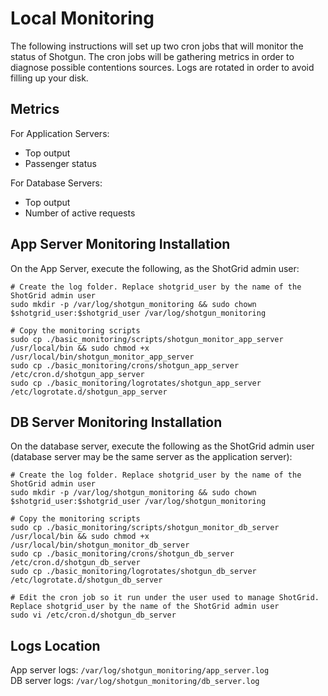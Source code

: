 # Local Monitoring
The following instructions will set up two cron jobs that will monitor the status of Shotgun. 
The cron jobs will be gathering metrics in order to diagnose possible contentions sources. 
Logs are rotated in order to avoid filling up your disk.

## Metrics
For Application Servers:

- Top output
- Passenger status

For Database Servers:

- Top output
- Number of active requests

## App Server Monitoring Installation
On the App Server, execute the following, as the ShotGrid admin user:

    # Create the log folder. Replace shotgrid_user by the name of the ShotGrid admin user
    sudo mkdir -p /var/log/shotgun_monitoring && sudo chown $shotgrid_user:$shotgrid_user /var/log/shotgun_monitoring
    
    # Copy the monitoring scripts
    sudo cp ./basic_monitoring/scripts/shotgun_monitor_app_server /usr/local/bin && sudo chmod +x /usr/local/bin/shotgun_monitor_app_server
    sudo cp ./basic_monitoring/crons/shotgun_app_server /etc/cron.d/shotgun_app_server
    sudo cp ./basic_monitoring/logrotates/shotgun_app_server /etc/logrotate.d/shotgun_app_server

## DB Server Monitoring Installation
On the database server, execute the following as the ShotGrid admin user (database server may be the same server as
the application server):

    # Create the log folder. Replace shotgrid_user by the name of the ShotGrid admin user
    sudo mkdir -p /var/log/shotgun_monitoring && sudo chown $shotgrid_user:$shotgrid_user /var/log/shotgun_monitoring
    
    # Copy the monitoring scripts
    sudo cp ./basic_monitoring/scripts/shotgun_monitor_db_server /usr/local/bin && sudo chmod +x /usr/local/bin/shotgun_monitor_db_server
    sudo cp ./basic_monitoring/crons/shotgun_db_server /etc/cron.d/shotgun_db_server
    sudo cp ./basic_monitoring/logrotates/shotgun_db_server /etc/logrotate.d/shotgun_db_server
    
    # Edit the cron job so it run under the user used to manage ShotGrid. Replace shotgrid_user by the name of the ShotGrid admin user
    sudo vi /etc/cron.d/shotgun_db_server

## Logs Location

App server logs: `/var/log/shotgun_monitoring/app_server.log`  
DB server logs: `/var/log/shotgun_monitoring/db_server.log`

